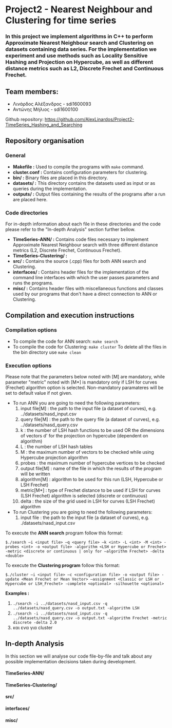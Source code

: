 # Project2 - Nearest Neighbour and Clustering for time series
### In this project we implement algorithms in C++ to perform Approximate Nearest Neighbour search and Clustering on datasets containing data series. For the implementation we experiment and use methods such as Locality Sensitive Hashing and Projection on Hypercube, as well as different distance metrics such as L2, Discrete Frechet and Continuous Frechet.

## Team members:
* Λινάρδος Αλέξανδρος - sdi1600093
* Αντώνης Μήλιος - sdi1600100

Github repository: https://github.com/AlexLinardos/Project2-TimeSeries_Hashing_and_Searching

## Repository organisation
### General
* __Makefile :__ Used to compile the programs with `make` command.
* __cluster.conf :__ Contains configuration parameters for clustering.
* __bin/ :__ Binary files are placed in this directory.
* __datasets/ :__ This directory contains the datasets used as input or as queries during the implementation.
* __outputs/ :__ Output files containing the results of the programs after a run are placed here.
 
### Code directories
For in-depth information about each file in these directories and the code please refer to the "In-depth Analysis" section further bellow.
* __TimeSeries-ANN/ :__ Contains code files necessary to implement Approximate Nearest Neighbour search with three different distance metrics (L2, Discrete Frechet, Continuous Frechet).
* __TimeSeries-Clustering/ :__
* __src/ :__ Contains the source (.cpp) files for both ANN search and Clustering.
* __interfaces/ :__ Contains header files for the implementation of the command line interfaces with which the user passes parameters and runs the programs.
* __misc/ :__ Contains header files with miscellaneous functions and classes used by our programs that don't have a direct connection to ANN or Clustering.

## Compilation and execution instructions
### Compilation options
* To compile the code for ANN search: `make search`
* To compile the code for Clustering: `make cluster`
To delete all the files in the bin directory use `make clean`

### Execution options
Please note that the parameters below noted with [M] are mandatory, while parameter "metric" noted with [M*] is mandatory only if LSH for curves (Frechet) algorithm option is selected. Non-mandatory paramateres will be set to default value if not given.
* To run ANN you are going to need the following parameters:
  1. input file[M] : the path to the input file (a dataset of curves), e.g. ../datasets/nasd_input.csv
  2. query file[M] : the path to the query file (a dataset of curves), e.g. ../datasets/nasd_query.csv
  3. k : the number of LSH hash functions to be used OR the dimensions of vectors d' for the projection on hypercube (dependent on algorithm)
  4. L : the number of LSH hash tables
  5. M : the maximum number of vectors to be checked while using Hypercube projection algorithm
  6. probes : the maximum number of hypercube vertices to be checked
  7. output file[M] : name of the file in which the results of the program will be written
  8. algorithm[M] : algorithm to be used for this run (LSH, Hypercube or LSH Frechet)
  9. metric[M*] : type of Frechet distance to be used if LSH for curves (LSH Frechet) algorithm is selected (discrete or continuous)
  10. delta : the size of the grid used in LSH for curves (LSH Frechet) algorithm
* To run Clustering you are going to need the following parameters:
  1. input file : the path to the input file (a dataset of curves), e.g. ./datasets/nasd_input.csv

To execute the __ANN search__ program follow this format:

`$./search –i <input file> –q <query file> –k <int> -L <int> -M <int> -probes
<int> -ο <output file> -algorithm <LSH or Hypercube or Frechet> -metric <discrete
or continuous | only for –algorithm Frechet> -delta <double>`

To execute the __Clustering program__ follow this format:

`$./cluster –i <input file> –c <configuration file> -o <output file> -update <Mean
Frechet or Mean Vector> –assignment <Classic or LSH or Hypercube or LSH_Frechet>
-complete <optional> -silhouette <optional>`

__Examples :__

1. `./search -i ../datasets/nasd_input.csv -q ../datasets/nasd_query.csv -o output.txt -algorithm LSH`
2. `./search -i ../datasets/nasd_input.csv -q ../datasets/nasd_query.csv -o output.txt -algorithm Frechet -metric discrete -delta 2.0`
3. και ενα για cluster

## In-depth Analysis
In this section we will analyse our code file-by-file and talk about any possible implementation decisions taken during development.

#### TimeSeries-ANN/
#### TimeSeries-Clustering/
#### src/
#### interfaces/
#### misc/
